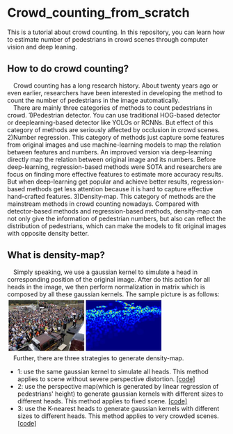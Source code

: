 # Crowd_counting_from_scratch
This is a tutorial about crowd counting. In this repository, you can learn how to estimate number of pedestrians in crowd scenes through computer vision and deep leaning.
## How to do crowd counting?
&emsp;Crowd counting has a long research history. About twenty years ago or even earlier, researchers have been interested in developing the method to count the number of pedestrians in the image automatically.  
&emsp;There are mainly three categories of methods to count pedestrians in crowd. 1)Pedestrian detector. You can use traditional HOG-based detector or deeplearning-based detector like YOLOs or RCNNs. But effect of this category of methods are seriously affected by occlusion in crowd scenes. 2)Number regression. This category of methods just capture some features from original images and use machine-learning models to map the relation between features and numbers. An improved version via deep-learning directly map the relation between original image and its numbers. Before deep-learning, regression-based methods were SOTA and researchers are focus on finding more effective features to estimate more accuracy results. But when deep-learning get popular and achieve better results, regression-based methods get less attention because it is hard to capture effective hand-crafted features. 3)Density-map. This category of methods are the mainstream methods in crowd counting nowadays. Compared with detector-based methods and regression-based methods, density-map can not only give the information of pedestrian numbers, but also can reflect the distribution of pedestrians, which can make the models to fit original images with opposite density better.
## What is density-map?
&emsp;Simply speaking, we use a gaussian kernel to simulate a head in corresponding position of the original image. After do this action for all heads in the image, we then perform normalization in matrix which is composed by all these gaussian kernels. The sample picture is as follows:  
![density-map sample](https://github.com/CommissarMa/Crowd_counting_from_scratch/blob/master/imgs/density-map-sample.png "density-map sample")  
&emsp;Further, there are three strategies to generate density-map.  
* 1: use the same gaussian kernel to simulate all heads. This method applies to scene without severe perspective distortion. [[code]](https://github.com/CommissarMa/Crowd_counting_from_scratch/blob/master/imgs/density-map-sample.png)  
* 2: use the perspective map(which is generated by linear regression of pedestrians' height) to generate gaussian kernels with different sizes to different heads. This method applies to fixed scene. [[code]](https://github.com/CommissarMa/Crowd_counting_from_scratch/blob/master/imgs/density-map-sample.png)  
* 3: use the K-nearest heads to generate gaussian kernels with different sizes to different heads. This method applies to very crowded scenes. [[code]](https://github.com/CommissarMa/Crowd_counting_from_scratch/blob/master/imgs/density-map-sample.png)  
